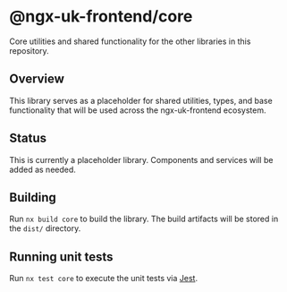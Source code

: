 # @ngx-uk-frontend/core

Core utilities and shared functionality for the other libraries in this repository.

## Overview

This library serves as a placeholder for shared utilities, types, and base functionality that will be used across the ngx-uk-frontend ecosystem.

## Status

This is currently a placeholder library. Components and services will be added as needed.

## Building

Run `nx build core` to build the library. The build artifacts will be stored in the `dist/` directory.

## Running unit tests

Run `nx test core` to execute the unit tests via [Jest](https://jestjs.io).
